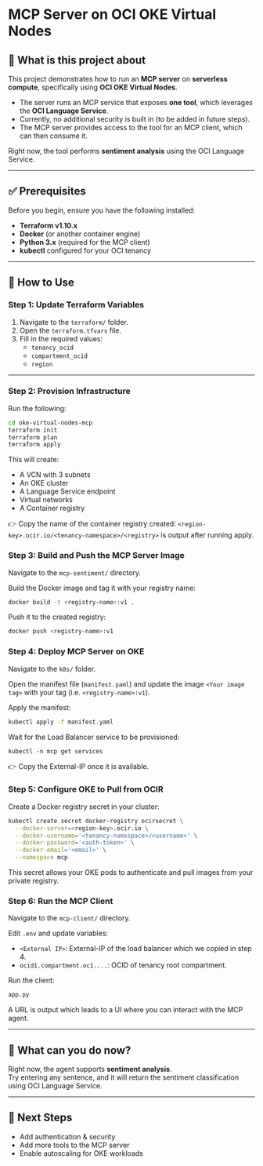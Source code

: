 # MCP Server on OCI OKE Virtual Nodes

## 📌 What is this project about
This project demonstrates how to run an **MCP server** on **serverless compute**, specifically using **OCI OKE Virtual Nodes**.  

- The server runs an MCP service that exposes **one tool**, which leverages the **OCI Language Service**.  
- Currently, no additional security is built in (to be added in future steps).  
- The MCP server provides access to the tool for an MCP client, which can then consume it.  

Right now, the tool performs **sentiment analysis** using the OCI Language Service.

---

## ✅ Prerequisites
Before you begin, ensure you have the following installed:

- **Terraform v1.10.x**  
- **Docker** (or another container engine)  
- **Python 3.x** (required for the MCP client)  
- **kubectl** configured for your OCI tenancy  

---

## 🚀 How to Use

### Step 1: Update Terraform Variables
1. Navigate to the `terraform/` folder.  
2. Open the `terraform.tfvars` file.  
3. Fill in the required values:
   - `tenancy_ocid`
   - `compartment_ocid`
   - `region`

---

### Step 2: Provision Infrastructure
Run the following:

```bash
cd oke-virtual-nodes-mcp
terraform init
terraform plan
terraform apply
```

This will create:
- A VCN with 3 subnets
- An OKE cluster
- A Language Service endpoint
- Virtual networks
- A Container registry 

👉 Copy the name of the container registry created: `<region-key>.ocir.io/<tenancy-namespace>/<registry>` is output after running apply.

### Step 3: Build and Push the MCP Server Image
Navigate to the `mcp-sentiment/` directory.

Build the Docker image and tag it with your registry name:

```bash
docker build -t <registry-name>:v1 .
```

Push it to the created registry:

```bash
docker push <registry-name>:v1
```

### Step 4: Deploy MCP Server on OKE
Navigate to the `k8s/` folder.

Open the manifest file (`manifest.yaml`) and update the image `<Your image tag>` with your tag (i.e. `<registry-name>:v1`).

Apply the manifest:

```bash
kubectl apply -f manifest.yaml
```

Wait for the Load Balancer service to be provisioned:

`kubectl -n mcp get services`

👉 Copy the External-IP once it is available.

### Step 5: Configure OKE to Pull from OCIR
Create a Docker registry secret in your cluster:

```bash
kubectl create secret docker-registry ocirsecret \
  --docker-server=<region-key>.ocir.io \
  --docker-username='<tenancy-namespace>/<username>' \
  --docker-password='<auth-token>' \
  --docker-email='<email>' \
  --namespace mcp
```

This secret allows your OKE pods to authenticate and pull images from your private registry.

### Step 6: Run the MCP Client
Navigate to the `mcp-client/` directory.

Edit `.env` and update variables:
- `<External IP>`: External-IP of the load balancer which we copied in step 4.
- `ocid1.compartment.oc1....`: OCID of tenancy root compartment. 

Run the client:

```bash
app.py
```

 A URL is output which leads to a UI where you can interact with the MCP agent.

---

## 🎯 What can you do now?
Right now, the agent supports **sentiment analysis**.  
Try entering any sentence, and it will return the sentiment classification using OCI Language Service.

---

## 🔮 Next Steps
- Add authentication & security
- Add more tools to the MCP server
- Enable autoscaling for OKE workloads

